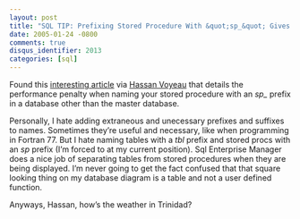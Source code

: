 ```yaml
---
layout: post
title: "SQL TIP: Prefixing Stored Procedure With &quot;sp_&quot; Gives Your SP a Bad Name"
date: 2005-01-24 -0800
comments: true
disqus_identifier: 2013
categories: [sql]
---
```

Found this [interesting
article](http://www.winnetmag.com/Article/ArticleID/23011/23011.html "article on stored proc naming")
via [Hassan
Voyeau](http://haveworld.blogspot.com/2005/01/sql-tip-sp-prefix.html "Hassan's Blog")
that details the performance penalty when naming your stored procedure
with an *sp\_* prefix in a database other than the master database.

Personally, I hate adding extraneous and unecessary prefixes and
suffixes to names. Sometimes they’re useful and necessary, like when
programming in Fortran 77. But I hate naming tables with a *tbl* prefix
and stored procs with an *sp* prefix (I’m forced to at my current
position). Sql Enterprise Manager does a nice job of separating tables
from stored procedures when they are being displayed. I’m never going to
get the fact confused that that square looking thing on my database
diagram is a table and not a user defined function.

Anyways, Hassan, how’s the weather in Trinidad?

